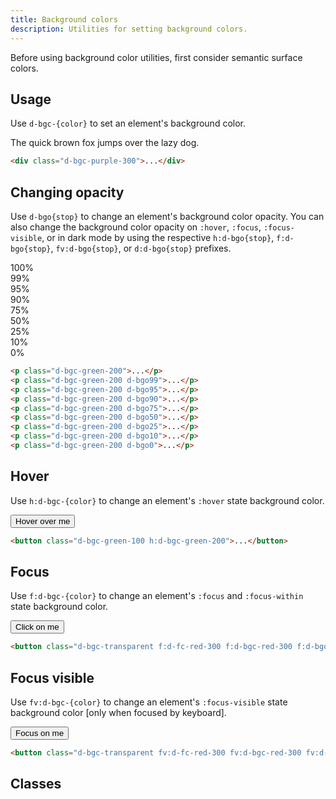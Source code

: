 ```yaml
---
title: Background colors
description: Utilities for setting background colors.
---
```


<aside class="d-notice d-notice--warning d-mt24 d-wmx100p" role="status" aria-hidden="false">
  <div class="d-notice__icon">
    <dt-icon name="alert-triangle"></dt-icon>
  </div>
  <div class="d-notice__content d-stack4">
    <p class="d-notice__message">
      Before using background color utilities, first consider <router-link class="d-link d-link--muted" to="/design/colors/#surface">semantic surface colors</router-link>.
    </p>
  </div>
</aside>

## Usage

Use `d-bgc-{color}` to set an element's background color.

<code-well-header class="d-d-flex d-jc-center d-fd-column d-p24 d-bgc-purple-100 d-bgo50 d-w100p d-hmn102" custom>
  <div class="d-fs-200 d-p16 d-bar4 d-bgc-purple-300">The quick brown fox jumps over the lazy dog.</div>
</code-well-header>

```html
<div class="d-bgc-purple-300">...</div>
```

## Changing opacity

Use `d-bgo{stop}` to change an element's background color opacity. You can also change the background color opacity on `:hover`, `:focus`, `:focus-visible`, or in dark mode by using the respective `h:d-bgo{stop}`, `f:d-bgo{stop}`, `fv:d-bgo{stop}`, or `d:d-bgo{stop}` prefixes.

<code-well-header class="d-d-flex d-jc-center d-fd-column d-p24 d-bgc-green-100 d-bgo50 d-w100p d-hmn102 d-stack8" custom>
  <div class="d-fl-center d-p16 d-bgc-green-200 d-bar4 d-fs-300 d-fw-bold">100%</div>
  <div class="d-fl-center d-p16 d-bgc-green-200 d-bgo99 d-bar4 d-fs-300 d-fw-bold">99%</div>
  <div class="d-fl-center d-p16 d-bgc-green-200 d-bgo95 d-bar4 d-fs-300 d-fw-bold">95%</div>
  <div class="d-fl-center d-p16 d-bgc-green-200 d-bgo90 d-bar4 d-fs-300 d-fw-bold">90%</div>
  <div class="d-fl-center d-p16 d-bgc-green-200 d-bgo75 d-bar4 d-fs-300 d-fw-bold">75%</div>
  <div class="d-fl-center d-p16 d-bgc-green-200 d-bgo50 d-bar4 d-fs-300 d-fw-bold">50%</div>
  <div class="d-fl-center d-p16 d-bgc-green-200 d-bgo25 d-bar4 d-fs-300 d-fw-bold">25%</div>
  <div class="d-fl-center d-p16 d-bgc-green-200 d-bgo10 d-bar4 d-fs-300 d-fw-bold">10%</div>
  <div class="d-fl-center d-p16 d-bgc-green-200 d-bgo0 d-bar4 d-fs-300 d-fw-bold">0%</div>
</code-well-header>

```html
<p class="d-bgc-green-200">...</p>
<p class="d-bgc-green-200 d-bgo99">...</p>
<p class="d-bgc-green-200 d-bgo95">...</p>
<p class="d-bgc-green-200 d-bgo90">...</p>
<p class="d-bgc-green-200 d-bgo75">...</p>
<p class="d-bgc-green-200 d-bgo50">...</p>
<p class="d-bgc-green-200 d-bgo25">...</p>
<p class="d-bgc-green-200 d-bgo10">...</p>
<p class="d-bgc-green-200 d-bgo0">...</p>
```

## Hover

Use `h:d-bgc-{color}` to change an element's `:hover` state background color.

<code-well-header class="d-fl-center d-p24 d-bgc-green-100 d-bgo50 d-w100p d-hmn102" custom>
  <button type="button" class="d-p16 d-bar4 d-fs-200 d-bgc-green-100 h:d-bgc-green-200 d-ba d-bc-transparent">Hover over me</button>
</code-well-header>

```html
<button class="d-bgc-green-100 h:d-bgc-green-200">...</button>
```

## Focus

Use `f:d-bgc-{color}` to change an element's `:focus` and `:focus-within` state background color.

<code-well-header class="d-fl-center d-bgc-red-100 d-p24 d-bgc-black-200 d-w100p d-hmn102" custom>
  <button class="d-p16 d-bar4 d-fs-200 d-fc-black-800 d-bgc-transparent f:d-fc-red-300 f:d-bgc-red-300 f:d-bgo25 d-ba d-bc-transparent">Click on me</button>
</code-well-header>

```html
<button class="d-bgc-transparent f:d-fc-red-300 f:d-bgc-red-300 f:d-bgo25">...</button>
```

## Focus visible

Use `fv:d-bgc-{color}` to change an element's `:focus-visible` state background color [only when focused by keyboard].

<code-well-header class="d-fl-center d-bgc-red-100 d-p24 d-bgc-black-200 d-w100p d-hmn102" custom>
  <button class="d-p16 d-bar4 d-fs-200 d-fc-black-800 d-bgc-transparent fv:d-fc-red-300 fv:d-bgc-red-300 fv:d-bgo25 d-ba d-bc-transparent">Focus on me</button>
</code-well-header>

```html
<button class="d-bgc-transparent fv:d-fc-red-300 fv:d-bgc-red-300 fv:d-bgo25">...</button>
```

<script setup>
  import { base as baseColors} from '@data/colors.json';
</script>

## Classes

<div class="d-h464 d-of-y-scroll d-bb d-bc-black-200">
  <utility-class-table>
    <template #content>
      <tbody>
        <tr>
            <th scope="row" class="d-code--sm d-fc-purple-400">.d-bgc-primary</th>
            <td>
                <div class="d-d-flex d-jc-space-between d-ai-center">
                    <div class="d-fl-grow1 d-code--sm">
                        --bgo: 100%;<br/>
                        background-color: hsla(var(--dt-color-neutral-white-h) var(--dt-color-neutral-white-s) var(--dt-color-neutral-white-l) / var(--bgo)) !important;
                    </div>
                    <div class="d-fl-shrink0 d-m4 d-ml16 d-h42 d-w42 d-bar-circle d-bgc-primary d-ba d-bc-black-200"></div>
                </div>
            </td>
        </tr>
        <tr>
            <th scope="row" class="d-code--sm d-fc-purple-400">.d-bgc-secondary</th>
            <td>
                <div class="d-d-flex d-jc-space-between d-ai-center">
                    <div class="d-fl-grow1 d-code--sm">
                        --bgo: 100%;<br/>
                        background-color: hsla(var(--dt-color-black-100-h) var(--dt-color-black-100-s) var(--dt-color-black-100-l) / var(--bgo)) !important;
                    </div>
                    <div class="d-fl-shrink0 d-m4 d-ml16 d-h42 d-w42 d-bar-circle d-bgc-secondary d-ba d-bc-black-200"></div>
                </div>
            </td>
        </tr>
        <tr>
            <th scope="row" class="d-code--sm d-fc-purple-400">.d-bgc-moderate</th>
            <td>
                <div class="d-d-flex d-jc-space-between d-ai-center">
                    <div class="d-fl-grow1 d-code--sm">
                        --bgo: 100%;<br/>
                        background-color: hsla(var(--dt-color-black-200-h) var(--dt-color-black-200-s) var(--dt-color-black-200-l) / var(--bgo)) !important;
                    </div>
                    <div class="d-fl-shrink0 d-m4 d-ml16 d-h42 d-w42 d-bar-circle d-bgc-moderate d-ba d-bc-black-200"></div>
                </div>
            </td>
        </tr>
        <tr>
            <th scope="row" class="d-code--sm d-fc-purple-400">.d-bgc-bold</th>
            <td>
                <div class="d-d-flex d-jc-space-between d-ai-center">
                    <div class="d-fl-grow1 d-code--sm">
                        --bgo: 100%;<br/>
                        border-color: hsla(var(--dt-color-black-200-h) var(--dt-color-black-200-s) var(--dt-color-black-200-l) / var(--bco)) !important;
                    </div>
                    <div class="d-fl-shrink0 d-m4 d-ml16 d-h42 d-w42 d-bar-circle d-bgc-bold d-ba d-bc-black-200"></div>
                </div>
            </td>
        </tr>
        <tr>
            <th scope="row" class="d-code--sm d-fc-purple-400">.d-bgc-strong</th>
            <td>
                <div class="d-d-flex d-jc-space-between d-ai-center">
                    <div class="d-fl-grow1 d-code--sm">
                        --bgo: 100%;<br/>
                        border-color: hsla(var(--dt-color-black-200-h) var(--dt-color-black-200-s) var(--dt-color-black-200-l) / var(--bco)) !important;
                    </div>
                    <div class="d-fl-shrink0 d-m4 d-ml16 d-h42 d-w42 d-bar-circle d-bgc-strong d-ba d-bc-black-200"></div>
                </div>
            </td>
        </tr>
        <tr>
            <th scope="row" class="d-code--sm d-fc-purple-400">.d-bgc-contrast</th>
            <td>
                <div class="d-d-flex d-jc-space-between d-ai-center">
                    <div class="d-fl-grow1 d-code--sm">
                        --bgo: 100%;<br/>
                        background-color: hsla(var(--dt-color-black-800-h) var(--dt-color-black-800-s) var(--dt-color-black-800-l) / var(--bgo)) !important;
                    </div>
                    <div class="d-fl-shrink0 d-m4 d-ml16 d-h42 d-w42 d-bar-circle d-bgc-contrast d-ba d-bc-black-200"></div>
                </div>
            </td>
        </tr>
      </tbody>
      <tbody>
        <tr>
            <th scope="row" class="d-code--sm d-fc-purple-400">.d-bgc-critical</th>
            <td>
                <div class="d-d-flex d-jc-space-between d-ai-center">
                    <div class="d-fl-grow1 d-code--sm">
                        --bgo: 100%;<br/>
                        background-color: hsla(var(--dt-color-red-100-h) var(--dt-color-red-100-s) var(--dt-color-red-100-l) / var(--bgo)) !important;
                    </div>
                    <div class="d-fl-shrink0 d-m4 d-ml16 d-h42 d-w42 d-bar-circle d-bgc-critical d-ba d-bc-black-100"></div>
                </div>
            </td>
        </tr>
        <tr>
            <th scope="row" class="d-code--sm d-fc-purple-400">.d-bgc-success</th>
            <td>
                <div class="d-d-flex d-jc-space-between d-ai-center">
                    <div class="d-fl-grow1 d-code--sm">
                        --bgo: 100%;<br/>
                        background-color: hsla(var(--dt-color-green-100-h) var(--dt-color-green-100-s) var(--dt-color-green-100-l) / var(--bgo)) !important;
                    </div>
                    <div class="d-fl-shrink0 d-m4 d-ml16 d-h42 d-w42 d-bar-circle d-bgc-success d-ba d-bc-black-100"></div>
                </div>
            </td>
        </tr>
        <tr>
            <th scope="row" class="d-code--sm d-fc-purple-400">.d-bgc-warning</th>
            <td>
                <div class="d-d-flex d-jc-space-between d-ai-center">
                    <div class="d-fl-grow1 d-code--sm">
                        --bgo: 100%;<br/>
                        background-color: hsla(var(--dt-color-gold-100-h) var(--dt-color-gold-100-s) var(--dt-color-gold-100-l) / var(--bgo)) !important;
                    </div>
                    <div class="d-fl-shrink0 d-m4 d-ml16 d-h42 d-w42 d-bar-circle d-bgc-warning d-ba d-bc-black-100"></div>
                </div>
            </td>
        </tr>
        <tr>
            <th scope="row" class="d-code--sm d-fc-purple-400">.d-bgc-info</th>
            <td>
                <div class="d-d-flex d-jc-space-between d-ai-center">
                    <div class="d-fl-grow1 d-code--sm">
                        --bgo: 100%;<br/>
                        background-color: hsla(var(--dt-color-blue-100-h) var(--dt-color-blue-100-s) var(--dt-color-blue-100-l) / var(--bgo)) !important;
                    </div>
                    <div class="d-fl-shrink0 d-m4 d-ml16 d-h42 d-w42 d-bar-circle d-bgc-info d-ba d-bc-black-100"></div>
                </div>
            </td>
        </tr>
      </tbody>
      <tbody>
          <tr>
              <th scope="row" class="d-code--sm d-fc-purple-400">.d-bgc-transparent</th>
              <td>
                  <div class="d-d-flex d-jc-space-between d-ai-center">
                      <div class="d-fl-grow1 d-code--sm">
                          background-color: transparent !important;
                      </div>
                      <div class="d-fl-shrink0 d-m4 d-ml16 d-h42 d-w42 d-bar-circle d-bgc-transparent d-ba d-bc-black-100"></div>
                  </div>
              </td>
          </tr>
          <tr>
              <th scope="row" class="d-code--sm d-fc-purple-400">.d-bgc-unset</th>
              <td>
                  <div class="d-d-flex d-jc-space-between d-ai-center">
                      <div class="d-fl-grow1 d-code--sm">
                          background-color: unset !important;
                      </div>
                      <div class="d-fl-shrink0 d-m4 d-ml16 d-h42 d-w42 d-bar-circle d-bgc-unset d-ba d-bc-black-100"></div>
                  </div>
              </td>
          </tr>
          <tr>
              <th scope="row" class="d-code--sm d-fc-purple-400">.d-bgc-neutral-white</th>
              <td>
                  <div class="d-d-flex d-jc-space-between d-ai-center">
                      <div class="d-fl-grow1 d-code--sm">
                          --bgo: 100%;<br/>
                          background-color: hsla(var(--dt-color-neutral-white-h) var(--dt-color-neutral-white-s) var(--dt-color-neutral-white-l) / var(--bgo)) !important;
                      </div>
                      <div class="d-fl-shrink0 d-m4 d-ml16 d-h42 d-w42 d-bar-circle d-bgc-neutral-white d-ba d-bc-black-100"></div>
                  </div>
              </td>
          </tr>
      </tbody>
      <tbody v-for="{ color, stops } in baseColors">
        <tr v-for="{ stop } in stops">
            <th scope="row" class="d-code--sm d-fc-purple-400">.d-bgc-{{ color }}-{{ stop }}</th>
            <td>
                <div class="d-d-flex d-jc-space-between d-ai-center">
                    <div class="d-fl-grow1 d-code--sm">
                        --bgo: 100%;<br/>
                        background-color: hsla(var(--{{ color }}-{{ stop }}-h) var(--{{ color }}-{{ stop }}-s) var(--{{ color }}-{{ stop }}-l) / var(--bgo)) !important;
                    </div>
                    <div
                      class="d-fl-shrink0 d-m4 d-ml16 d-h42 d-w42 d-bar-circle d-ba d-bc-black-100"
                      :class="`d-bgc-${color}-${stop}`"
                    />
                </div>
            </td>
        </tr>
      </tbody>
    </template>
  </utility-class-table>
</div>
